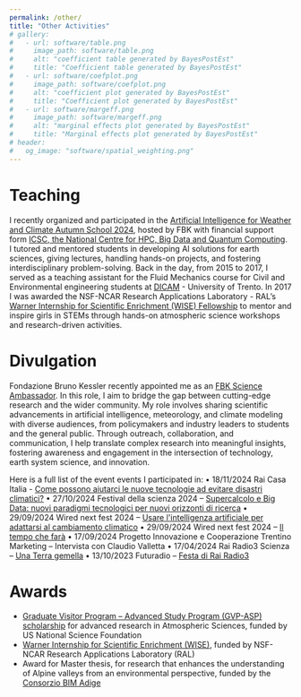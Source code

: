 ```yaml
---
permalink: /other/
title: "Other Activities"
# gallery:
#   - url: software/table.png
#     image_path: software/table.png
#     alt: "coefficient table generated by BayesPostEst"
#     title: "Coefficient table generated by BayesPostEst"
#   - url: software/coefplot.png
#     image_path: software/coefplot.png
#     alt: "coefficient plot generated by BayesPostEst"
#     title: "Coefficient plot generated by BayesPostEst"
#   - url: software/margeff.png
#     image_path: software/margeff.png
#     alt: "marginal effects plot generated by BayesPostEst"
#     title: "Marginal effects plot generated by BayesPostEst"
# header:
#   og_image: "software/spatial_weighting.png"
---
```


Teaching
======
I recently organized and participated in the [Artificial Intelligence for Weather and Climate Autumn School 2024](https://dsip.fbk.eu/aiwcas2024/), hosted by FBK with financial support form [ICSC, the National Centre for HPC, Big Data and Quantum Computing](https://www.supercomputing-icsc.it/en/icsc-home/). I tutored and mentored students in developing AI solutions for earth sciences, giving lectures, handling hands-on projects, and fostering interdisciplinary problem-solving. Back in the day, from 2015 to 2017, I served as a teaching assistant for the Fluid Mechanics course for Civil and Environmental engineering students at [DICAM](https://www.dicam.unitn.it/en) - University of Trento. In 2017 I was awarded the NSF-NCAR Research Applications Laboratory - RAL’s [Warner Internship for Scientific Enrichment
(WISE) Fellowship](https://ral.ucar.edu/opportunity/warner-internship-for-scientific-enrichment-wise) to mentor and inspire girls in STEMs through hands-on atmospheric science workshops and research-driven activities.

Divulgation
======
Fondazione Bruno Kessler recently appointed me as an [FBK Science Ambassador](https://magazine.fbk.eu/en/news/introducing-fbks-25-future-science-ambassadors/). In this role, I aim to bridge the gap between cutting-edge research and the wider community. My role involves sharing scientific advancements in artificial intelligence, meteorology, and climate modeling with diverse audiences, from policymakers and industry leaders to students and the general public. Through outreach, collaboration, and communication, I help translate complex research into meaningful insights, fostering awareness and engagement in the intersection of technology, earth system science, and innovation.

Here is a full list of the event events I participated in:
    • 18/11/2024 Rai Casa Italia - [Come possono aiutarci le nuove tecnologie ad evitare disastri climatici?](https://www.raiplay.it/video/2024/11/Casa-Italia-del-18112024-0ad10fb1-b4e0-4a22-bd8f-e5c2d8e20ac8.html)
    • 27/10/2024 Festival della scienza 2024 – [Supercalcolo e Big Data: nuovi paradigmi tecnologici per nuovi orizzonti di ricerca](https://www.supercomputing-icsc.it/2024/10/23/icsc-al-festival-della-scienza-di-genova-2024/)
    • 29/09/2024 Wired next fest 2024 – [Usare l'intelligenza artificiale per adattarsi al cambiamento climatico](https://www.wired.it/article/intelligenza-artificiale-cambiamento-climatico-grande-giove/)
    • 29/09/2024 Wired next fest 2024 – [Il tempo che farà](https://www.wired.it/video/watch/le-interviste-del-wired-next-fest-trentino-2024-al-wired-next-fest-trentino-2024-il-tempo-che-verra-tra-meteorologia-e-dati)
    • 17/09/2024 Progetto Innovazione e Cooperazione Trentino Marketing – Intervista con Claudio Valletta 
    • 17/04/2024 Rai Radio3 Scienza – [Una Terra gemella](https://www.raiplaysound.it/audio/2024/06/Radio3-Scienza-del-17062024-46c4115b-1b3f-4bfa-aa31-a6156e306004.html)
    • 13/10/2023 Futuradio – [Festa di Rai Radio3](https://www.raiplaysound.it/audio/2023/10/Futuradio---La-festa-di-Rai-Radio-3-a-Bolzano-del-13102023-df509da9-bdc1-44ed-9df7-541a9a526c5a.html)



Awards
======
- [Graduate Visitor Program – Advanced Study Program (GVP-ASP) scholarship](https://edec.ucar.edu/advanced-study-program/graduate-visitor-program) for advanced research in Atmospheric Sciences, funded by US National Science Foundation
- [Warner Internship for Scientific Enrichment (WISE)](https://ral.ucar.edu/opportunity/warner-internship-for-scientific-enrichment-wise), funded by NSF-NCAR Research Applications Laboratory (RAL)
- Award for Master thesis, for research that enhances the understanding of Alpine valleys from an environmental perspective, funded by the [Consorzio BIM Adige](https://www.bimtrento.it/)